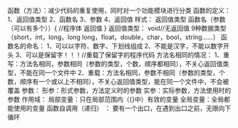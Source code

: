 函数（方法）：减少代码的重复使用，同时对一个功能模块进行分类
	函数的定义：
		1、返回值类型
		2、函数名
		3、参数
		4、返回值
	样式：
		返回值类型 函数名（参数（可以有多个））{
			//程序体
			返回值
		}
	返回值类型：
		void//无返回值
		9种数据类型（short，int，long，long long，float，double，char，bool，string……）
	函数名的命名：
		1、可以以字符、数字、下划线组成
		2、不能是汉字，不能以数字开头
		3、可以是保留字！！！//重载了保留字的程序代码
	方法名相同的情况：
		1、重写：方法名相同，参数相同（参数的类型，个数，顺序都相同），不关心返回值类型，不能在同一个文件中
		2、重载：方法名相同，参数不相同（参数的类型，个数，顺序有一个或以上不相同），不关心返回值类型，能在同一个文件中，不会被覆盖
	参数：
		形参：形式参数，方法定义时的参数
		实参：实际参数，方法使用时的参数
作用域：
	局部变量：只在局部范围内（{}中）有效的变量
	全局变量：全局都能使用的变量
函数自调用（递归） ：
	要有一个出口，在遇到出口之前，无限向下循环